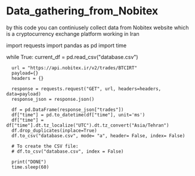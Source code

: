 # Data_gathering_from_Nobitex
by this code you can continiusely collect data from Nobitex website which is a cryptocurrency exchange platform working in Iran


  import requests
  import pandas as pd
  import time

  while True:
      current_df = pd.read_csv("database.csv")

      url = "https://api.nobitex.ir/v2/trades/BTCIRT"
      payload={}
      headers = {}

      response = requests.request("GET", url, headers=headers, data=payload)
      response_json = response.json()

      df = pd.DataFrame(response_json["trades"])
      df["time"] = pd.to_datetime(df["time"], unit='ms')
      df["time"] = df["time"].dt.tz_localize("UTC").dt.tz_convert("Asia/Tehran")
      df.drop_duplicates(inplace=True)
      df.to_csv("database.csv", mode= "a", header= False, index= False)

      # To create the CSV file:
      # df.to_csv("database.csv", index = False)

      print("DONE")
      time.sleep(60)
